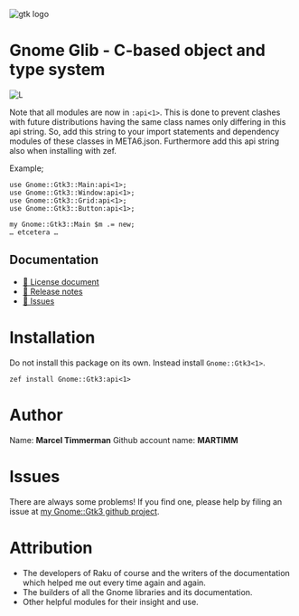 ![gtk logo][logo]
# Gnome Glib - C-based object and type system

![L][license-svg]

[license-svg]: http://martimm.github.io/label/License-label.svg
[licence-lnk]: http://www.perlfoundation.org/artistic_license_2_0


Note that all modules are now in `:api<1>`. This is done to prevent clashes with future distributions having the same class names only differing in this api string. So, add this string to your import statements and dependency modules of these classes in META6.json. Furthermore add this api string also when installing with zef.

Example;
```
use Gnome::Gtk3::Main:api<1>;
use Gnome::Gtk3::Window:api<1>;
use Gnome::Gtk3::Grid:api<1>;
use Gnome::Gtk3::Button:api<1>;

my Gnome::Gtk3::Main $m .= new;
… etcetera …
```

## Documentation
<!-- * [ 🔗 Website](https://martimm.github.io/gnome-gtk3/content-docs/reference-glib.html)
-->
* [ 🔗 License document][licence-lnk]
* [ 🔗 Release notes][changes]
* [ 🔗 Issues](https://github.com/MARTIMM/gnome-gtk3/issues)

# Installation
Do not install this package on its own. Instead install `Gnome::Gtk3<1>`.

`zef install Gnome::Gtk3:api<1>`


# Author

Name: **Marcel Timmerman**
Github account name: **MARTIMM**

# Issues

There are always some problems! If you find one, please help by filing an issue at [my Gnome::Gtk3 github project][issues].

# Attribution

* The developers of Raku of course and the writers of the documentation which helped me out every time again and again.
* The builders of all the Gnome libraries and its documentation.
* Other helpful modules for their insight and use.

[//]: # (---- [refs] ----------------------------------------------------------)
[changes]: https://github.com/MARTIMM/gnome-glib/blob/master/CHANGES.md
[logo]: https://martimm.github.io/gnome-gtk3/content-docs/images/gtk-raku.png
[issues]: https://github.com/MARTIMM/gnome-gtk3/issues

[//]: # (https://nbviewer.jupyter.org/github/MARTIMM/gtk-v3/blob/master/doc/GObject.pdf)
